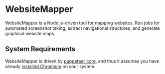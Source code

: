 # WebsiteMapper
WebsiteMapper is a Node.js-driven tool for mapping websites. Run jobs for automated screenshot taking, extract navigational structures, and generate graphical website maps.

## System Requirements
WebsiteMapper is driven by [puppeteer core](https://www.npmjs.com/package/puppeteer-core), and thus it assumes you have already [installed Chromium](https://www.npmjs.com/package/puppeteer-core) on your system.
